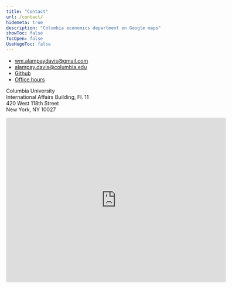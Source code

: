 ```yaml
---
title: "Contact"
url: /contact/
hidemeta: true
description: "Columbia economics department on Google maps"
showToc: false
TocOpen: false
UseHugoToc: false
---
```


+ [wm.alampaydavis@gmail.com](mailto:wm.alampaydavis@gmail.com)
+ [alampay.davis@columbia.edu](mailto:alampay.davis@columbia.edu)
+ [Github](https://github.com/wmadavis?tab=repositories)
+ [Office hours](https://calendly.com/wmadavis)

Columbia University  
International Affairs Building, Fl. 11  
420 West 118th Street  
New York, NY 10027


<iframe src="https://www.google.com/maps/embed?pb=!1m18!1m12!1m3!1d3019.915604222286!2d-73.96240042387083!3d40.80784833174215!2m3!1f0!2f0!3f0!3m2!1i1024!2i768!4f13.1!3m3!1m2!1s0x89c2f70ef6443f0f%3A0xbe3d2012e19c493e!2sInternational%20Affairs%20Building!5e0!3m2!1sen!2sus!4v1694213218651!5m2!1sen!2sus" width="600" height="450" style="border:0;" allowfullscreen="" loading="lazy" referrerpolicy="no-referrer-when-downgrade"></iframe>